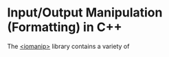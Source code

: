 # Input/Output Manipulation (Formatting) in C++
The [\<iomanip\>](https://en.cppreference.com/w/cpp/header/iomanip) library contains a variety of 
